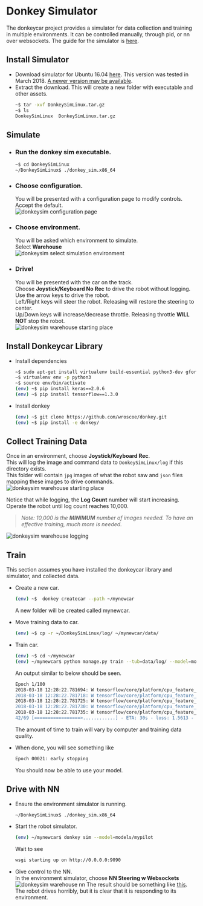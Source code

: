 # Donkey Simulator

The donkeycar project provides a simulator for data collection and training in multiple environments.
It can be controlled manually, through pid, or nn over websockets.
The guide for the simulator is [here](http://docs.donkeycar.com/guide/simulator/).

## Install Simulator
- Download simulator for Ubuntu 16.04 [here](https://s3-us-west-1.amazonaws.com/kittcar.com/downloads/DonkeySimLinux.tar.gz).
  This version was tested in March 2018. [A newer version may be available](http://docs.donkeycar.com/guide/simulator/).
- Extract the download. This will create a new folder with executable and other assets.
  ```bash
  ~$ tar -xvf DonkeySimLinux.tar.gz
  ~$ ls
  DonkeySimLinux  DonkeySimLinux.tar.gz
  ```
## Simulate
- ### Run the donkey sim executable.
  ```bash
  ~$ cd DonkeySimLinux
  ~/DonkeySimLinux$ ./donkey_sim.x86_64
  ```
- ### Choose configuration.  
  You will be presented with a configuration page to modify controls.  
  Accept the default.  
  ![donkeysim configuration page](assets/donkeysim_config.png)  
- ### Choose environment.  
  You will be asked which environment to simulate.  
  Select **Warehouse**  
  ![donkeysim select simulation environment](assets/donkeysim_select_env.png)  
- ### Drive!  
  You will be presented with the car on the track.  
  Choose **Joystick/Keyboard No Rec** to drive the robot without logging.  
  Use the arrow keys to drive the robot.  
  Left/Right keys will steer the robot. Releasing will restore the steering to center.  
  Up/Down keys will increase/decrease throttle. Releasing throttle **WILL NOT** stop the robot.  
  ![donkeysim warehouse starting place](assets/donkeysim_warehouse_start_norec.png)

## Install Donkeycar Library
- Install dependencies  
  ```bash
  ~$ sudo apt-get install virtualenv build-essential python3-dev gfortran libhdf5-dev
  ~$ virtualenv env -p python3
  ~$ source env/bin/activate
  (env) ~$ pip install keras==2.0.6
  (env) ~$ pip install tensorflow==1.3.0
  ```
- Install donkey
  ```bash
  (env) ~$ git clone https://github.com/wroscoe/donkey.git
  (env) ~$ pip install -e donkey/
  ```

## Collect Training Data
Once in an environment, choose **Joystick/Keyboard Rec**.  
This will log the image and command data to `DonkeySimLinux/log` if this directory exists.  
This folder will contain `jpg` images of what the robot saw and `json` files mapping these images to drive commands.  
![donkeysim warehouse starting place](assets/donkeysim_warehouse_start_rec.png)

Notice that while logging, the **Log Count** number will start increasing.  
Operate the robot until log count reaches 10,000.  

> *Note: 10,000 is the **MINIMUM** number of images needed. To have an effective training, much more is needed.*  

![donkeysim warehouse logging](assets/donkeysim_log.png)

## Train
This section assumes you have installed the donkeycar library and simulator, and collected data.
- Create a new car.  
  ```bash
  (env) ~$  donkey createcar --path ~/mynewcar
  ```
  A new folder will be created called mynewcar.
- Move training data to car.
  ```bash
  (env) ~$ cp -r ~/DonkeySimLinux/log/ ~/mynewcar/data/
  ```
- Train car.
  ```bash
  (env) ~$ cd ~/mynewcar
  (env) ~/mynewcar$ python manage.py train --tub=data/log/ --model=models/mypilot
  ```
  An output similar to below should be seen.
  ```bash
  Epoch 1/100
  2018-03-18 12:28:22.781694: W tensorflow/core/platform/cpu_feature_guard.cc:45] The TensorFlow library wasn't compiled to use SSE4.1 instructions, but these are available on your machine and could speed up CPU computations.
  2018-03-18 12:28:22.781718: W tensorflow/core/platform/cpu_feature_guard.cc:45] The TensorFlow library wasn't compiled to use SSE4.2 instructions, but these are available on your machine and could speed up CPU computations.
  2018-03-18 12:28:22.781725: W tensorflow/core/platform/cpu_feature_guard.cc:45] The TensorFlow library wasn't compiled to use AVX instructions, but these are available on your machine and could speed up CPU computations.
  2018-03-18 12:28:22.781730: W tensorflow/core/platform/cpu_feature_guard.cc:45] The TensorFlow library wasn't compiled to use AVX2 instructions, but these are available on your machine and could speed up CPU computations.
  2018-03-18 12:28:22.781735: W tensorflow/core/platform/cpu_feature_guard.cc:45] The TensorFlow library wasn't compiled to use FMA instructions, but these are available on your machine and could speed up CPU computations.
  42/69 [=================>............] - ETA: 30s - loss: 1.5613 - angle_out_loss: 1.7344 - throttle_out_loss: 0.3448
  ```
  The amount of time to train will vary by computer and training data quality.

- When done, you will see something like
  ```bash
  Epoch 00021: early stopping
  ```
  You should now be able to use your model.

## Drive with NN
- Ensure the environment simulator is running.  
  ```bash
  ~/DonkeySimLinux$ ./donkey_sim.x86_64
  ```

- Start the robot simulator.  
  ```bash
  (env) ~/mynewcar$ donkey sim --model=models/mypilot
  ```
  Wait to see  
  ```bash
  wsgi starting up on http://0.0.0.0:9090
  ```
- Give control to the NN.  
  In the environment simulator, choose **NN Steering w Websockets**  
  ![donkeysim warehouse nn](assets/donkeysim_warehouse_start_nn.png)
  The result should be something like [this](https://youtu.be/YP5ob7jX9g0).  
  The robot drives horribly, but it is clear that it is responding to its environment.
